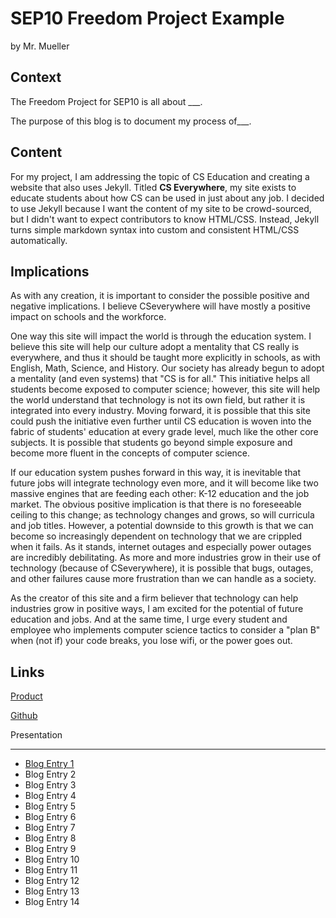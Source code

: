 # SEP10 Freedom Project Example
by Mr. Mueller

## Context
The Freedom Project for SEP10 is all about ___. 

The purpose of this blog is to document my process of___.

## Content
For my project, I am addressing the topic of CS Education and creating a website that also uses Jekyll. Titled **CS Everywhere**, my site exists to educate students about how CS can be used in just about any job. I decided to use Jekyll because I want the content of my site to be crowd-sourced, but I didn't want to expect contributors to know HTML/CSS. Instead, Jekyll turns simple markdown syntax into custom and consistent HTML/CSS automatically.

## Implications
As with any creation, it is important to consider the possible positive and negative implications. I believe CSeverywhere will have mostly a positive impact on schools and the workforce.

One way this site will impact the world is through the education system. I believe this site will help our culture adopt a mentality that CS really is everywhere, and thus it should be taught more explicitly in schools, as with English, Math, Science, and History. Our society has already begun to adopt a mentality (and even systems) that "CS is for all." This initiative helps all students become exposed to computer science; however, this site will help the world understand that technology is not its own field, but rather it is integrated into every industry. Moving forward, it is possible that this site could push the initiative even further until CS education is woven into the fabric of students' education at every grade level, much like the other core subjects. It is possible that students go beyond simple exposure and become more fluent in the concepts of computer science.

If our education system pushes forward in this way, it is inevitable that future jobs will integrate technology even more, and it will become like two massive engines that are feeding each other: K-12 education and the job market. The obvious positive implication is that there is no foreseeable ceiling to this change; as technology changes and grows, so will curricula and job titles. However, a potential downside to this growth is that we can become so increasingly dependent on technology that we are crippled when it fails. As it stands, internet outages and especially power outages are incredibly debilitating. As more and more industries grow in their use of technology (because of CSeverywhere), it is possible that bugs, outages, and other failures cause more frustration than we can handle as a society. 

As the creator of this site and a firm believer that technology can help industries grow in positive ways, I am excited for the potential of future education and jobs. And at the same time, I urge every student and employee who implements computer science tactics to consider a "plan B" when (not if) your code breaks, you lose wifi, or the power goes out.

## Links

[Product](https://bmuellerhstat.github.io/cseverywhere/)

[Github](https://github.com/bmuellerhstat/cseverywhere/)

Presentation

---

* [Blog Entry 1](entries/entry01.md)
* Blog Entry 2
* Blog Entry 3
* Blog Entry 4
* Blog Entry 5
* Blog Entry 6
* Blog Entry 7
* Blog Entry 8
* Blog Entry 9
* Blog Entry 10
* Blog Entry 11
* Blog Entry 12
* Blog Entry 13
* Blog Entry 14
